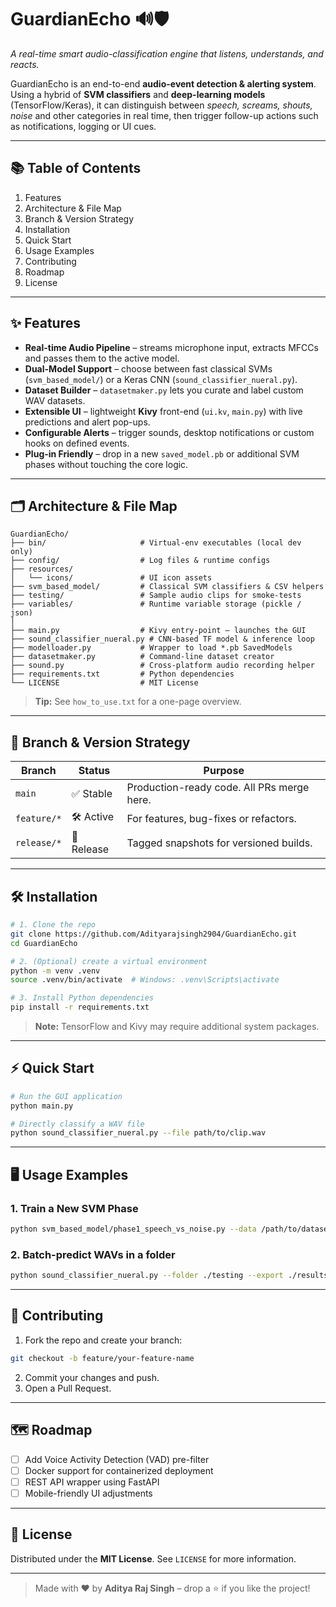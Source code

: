 # GuardianEcho 🔊🛡️

*A real-time smart audio-classification engine that listens, understands, and reacts.*

GuardianEcho is an end-to-end **audio-event detection & alerting system**. Using a hybrid of **SVM classifiers** and **deep-learning models** (TensorFlow/Keras), it can distinguish between *speech, screams, shouts, noise* and other categories in real time, then trigger follow-up actions such as notifications, logging or UI cues.

---

## 📚 Table of Contents

1. Features  
2. Architecture & File Map  
3. Branch & Version Strategy  
4. Installation  
5. Quick Start  
6. Usage Examples  
7. Contributing  
8. Roadmap  
9. License  

---

## ✨ Features

- **Real-time Audio Pipeline** – streams microphone input, extracts MFCCs and passes them to the active model.  
- **Dual-Model Support** – choose between fast classical SVMs (`svm_based_model/`) or a Keras CNN (`sound_classifier_nueral.py`).  
- **Dataset Builder** – `datasetmaker.py` lets you curate and label custom WAV datasets.  
- **Extensible UI** – lightweight **Kivy** front-end (`ui.kv`, `main.py`) with live predictions and alert pop-ups.  
- **Configurable Alerts** – trigger sounds, desktop notifications or custom hooks on defined events.  
- **Plug-in Friendly** – drop in a new `saved_model.pb` or additional SVM phases without touching the core logic.  

---

## 🗂️ Architecture & File Map

```text
GuardianEcho/
├── bin/                     # Virtual-env executables (local dev only)
├── config/                  # Log files & runtime configs
├── resources/
│   └── icons/               # UI icon assets
├── svm_based_model/         # Classical SVM classifiers & CSV helpers
├── testing/                 # Sample audio clips for smoke-tests
├── variables/               # Runtime variable storage (pickle / json)
│
├── main.py                  # Kivy entry-point – launches the GUI
├── sound_classifier_nueral.py # CNN-based TF model & inference loop
├── modelloader.py           # Wrapper to load *.pb SavedModels
├── datasetmaker.py          # Command-line dataset creator
├── sound.py                 # Cross-platform audio recording helper
├── requirements.txt         # Python dependencies
└── LICENSE                  # MIT License
```

> **Tip:** See `how_to_use.txt` for a one-page overview.

---

## 🌳 Branch & Version Strategy

| Branch        | Status     | Purpose                                       |
|---------------|------------|-----------------------------------------------|
| `main`        | ✅ Stable   | Production-ready code. All PRs merge here.    |
| `feature/*`   | 🛠️ Active  | For features, bug-fixes or refactors.         |
| `release/*`   | 🚀 Release | Tagged snapshots for versioned builds.        |

---

## 🛠️ Installation

```bash
# 1. Clone the repo
git clone https://github.com/Adityarajsingh2904/GuardianEcho.git
cd GuardianEcho

# 2. (Optional) create a virtual environment
python -m venv .venv
source .venv/bin/activate  # Windows: .venv\Scripts\activate

# 3. Install Python dependencies
pip install -r requirements.txt
```

> **Note:** TensorFlow and Kivy may require additional system packages.

---

## ⚡ Quick Start

```bash
# Run the GUI application
python main.py

# Directly classify a WAV file
python sound_classifier_nueral.py --file path/to/clip.wav
```

---

## 🖥️ Usage Examples

### 1. Train a New SVM Phase
```bash
python svm_based_model/phase1_speech_vs_noise.py --data /path/to/dataset
```

### 2. Batch-predict WAVs in a folder
```bash
python sound_classifier_nueral.py --folder ./testing --export ./results.csv
```

---

## 🤝 Contributing

1. Fork the repo and create your branch:
```bash
git checkout -b feature/your-feature-name
```
2. Commit your changes and push.
3. Open a Pull Request.

---

## 🗺️ Roadmap

- [ ] Add Voice Activity Detection (VAD) pre-filter  
- [ ] Docker support for containerized deployment  
- [ ] REST API wrapper using FastAPI  
- [ ] Mobile-friendly UI adjustments

---

## 📄 License

Distributed under the **MIT License**. See `LICENSE` for more information.

---

> Made with ❤️ by **Aditya Raj Singh** – drop a ⭐ if you like the project!
